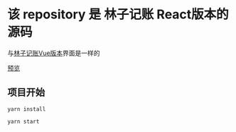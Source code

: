 # 该 repository 是 林子记账 React版本的源码

与[林子记账Vue版本](https://github.com/xiaolinzi7118/vue-money)界面是一样的

[预览](https://xiaolinzi7118.github.io/react-money-website/)

## 项目开始

`yarn install`

`yarn start`
